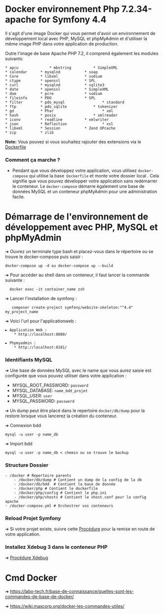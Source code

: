 # Docker environnement Php 7.2.34-apache for Symfony 4.4

Il s'agit d'une image Docker qui vous permet d'avoir un environnement de développement local avec PHP, MySQL et phpMyAdmin et d'utiliser la même image PHP dans votre application de production.

Outre l'image de base Apache PHP 7.2, il comprend également les modules suivants:

```
* apcu 		        * mbstring 			* SimpleXML
* calendar 		* mysqlnd 			* soap
* Core 			* libxml 			* sodium
* ctype 		* openssl 			* SPL
* curl 			* mysqlnd 			* sqlite3
* date 			* openssl 			* SimpleXML
* dom 			* pcre 				* sodium
* fileinfo 		* PDO 				* SPL
* filter 		* pdo_mysql 		        * standard
* ftp 			* pdo_sqlite 			* tokenizer
* gd 			* Phar 		                * xml
* hash 			* posix 		        * xmlreader
* iconv 		* readline 			* xmlwriter
* json 			* Reflection		        * xsl
* libxml 		* Session			* Zend OPcache
* zip			* zlib
```

**Note:**  Vous pouvez si vous souhaitez rajouter des extensions via le [Dockerfile](docker/php/dockerfile)

### Comment ça marche ?

* Pendant que vous développez votre application, vous utilisez `docker-compose` qui utilise la base` Dockerfile` et monte votre dossier local . Cela signifie que vous pouvez développer votre application sans redémarrer le conteneur. Le `docker-compose` démarre également une base de données MySQL et un conteneur phpMyAdmin pour une administration facile. 

# Démarrage de l'environnement de développement avec PHP, MySQL et phpMyAdmin 

➔ Ouvrez un terminale type bash et placez-vous dans le répertoire ou se trouve le docker-compose puis saisir :

```
docker-compose up -d ou docker-compose up --build
```
➔ Pour accéder au shell dans un conteneur, il faut lancer la commande suivante :
```
  docker exec -it container_name zsh 
```
➔ Lancer l'installation de symfony : 
```
   composer create-project symfony/website-skeleton:"^4.4" my_project_name
```

➔ Voici l'url pour l'applicationweb :

    ► Application Web : 
        * http://localhost:8080/

    ► Phpmyadmin :
        * http://localhost:8181/


### Identifiants MySQL

➔ Une base de données MySQL avec le name que vous aurez saisie est configurée que vous pouvez utiliser dans votre application :

* MYSQL_ROOT_PASSWORD: `password`
* MYSQL_DATABASE: `name_bdd_projet`
* MYSQL_USER: `user`
* MYSQL_PASSWORD: `password`

➔ Un dump peut être placé dans le repertoire `docker/db/dump` pour la restore lorsque vous lancerez la création du conteneur. 

➔ Connexion bdd
```
mysql -u user -p name_db 
```
➔ Import bdd
```
mysql -u user -p name_db < chemin ou se trouve le backup
```


### Structure Dossier
```
- /docker # Repertoire parents
    - /docker/db/dump # Contient un dump de la config de la db
    - /docker/db/bdd  # Contient la base de donnée
    - /docker/php # Contient le dockerfile
    - /docker/php/config # Contient le php.ini
    - /docker/php/vhosts # Contient le vhost.conf pour la config apache
- /docker-compose.yml # Orchestrer vos conteneurs
```
### Reload Projet Symfony 
➔ Si votre projet existe, suivre cette [Procédure](README-procédure.md) pour la remise en route de votre application.

### Installez Xdebug 3 dans le conteneur PHP
➔ [Procédure Xdebug ](README_xdebug.md)

# Cmd Docker
➔ https://labo-tech.fr/base-de-connaissance/quelles-sont-les-commandes-de-base-de-docker/

➔ https://wiki.maxcorp.org/docker-les-commandes-utiles/
